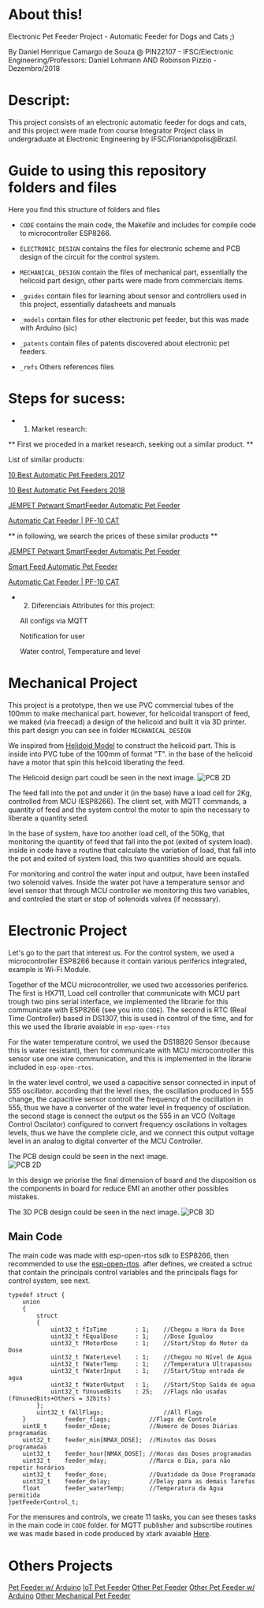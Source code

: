 # About this! 
Electronic Pet Feeder Project - Automatic Feeder for Dogs and Cats ;)

By Daniel Henrique Camargo de Souza @ PIN22107 - IFSC/Electronic Engineering/Professors: Daniel Lohmann AND Robinson Pizzio - Dezembro/2018

# Descript:

This project consists of an electronic automatic feeder for dogs and cats, and this project were made from course Integrator Project class in undergraduate at Electronic Engineering by IFSC/Florianópolis@Brazil.

# Guide to using this repository folders and files
Here you find this structure of folders and files

* `CODE` contains the main code, the Makefile and includes for compile code to microcontroller ESP8266. 

* `ELECTRONIC_DESIGN` contains the files for electronic scheme and PCB design of the circuit for the control system.

* `MECHANICAL_DESIGN` contain the files of mechanical part, essentially the helicoid part design, other parts were made from commercials items.

* `_guides` contain files for learning about sensor and controllers used in this project, essentially datasheets and manuals

* `_models` contain files for other electronic pet feeder, but this was made with Arduino (sic) 

* `_patents` contain files of patents discovered about electronic pet feeders.

* `_refs` Others references files

# Steps for sucess:

* 1) Market research:

** First we proceded in a market research, seeking out a similar product. **

List of similar products:

   [10 Best Automatic Pet Feeders 2017](https://www.youtube.com/watch?v=MUnrIJn3qq8)

   [10 Best Automatic Pet Feeders 2018](https://www.youtube.com/watch?v=D8cHpOWlC1c)

   [JEMPET Petwant SmartFeeder Automatic Pet Feeder](http://www.petwant.com/)
    
   [Automatic Cat Feeder | PF-10 CAT](https://www.petfeedster.com/product/automatic-cat-feeder/)
        
** in following, we search the prices of these similar products **
    
   [JEMPET Petwant SmartFeeder Automatic Pet Feeder](https://www.amazon.com/Petwant-SmartFeeder-Automatic-Dispenser-Controlled/dp/B01GFTZPDQ)
    
   [Smart Feed Automatic Pet Feeder](https://store.petsafe.net/smart-feed)
    
   [Automatic Cat Feeder | PF-10 CAT](https://www.amazon.com/New-Pet-Feedster-PF-10-PLUS/dp/B01N9D4672)
    
    
* 2) Diferenciais Attributes for this project:

    All configs via MQTT
    
    Notification for user 
    
    Water control, Temperature and level

# Mechanical Project

This project is a prototype, then we use PVC commercial tubes of the 100mm to make mechanical part. however, for helicoidal transport of feed, we maked (via freecad) a design of the helicoid and built it via 3D printer. this part design you can see in folder `MECHANICAL_DESIGN`
    
We inspired from [Helidoid Model](https://www.thingiverse.com/thing:27854) to construct the helicoid part. This is inside into PVC tube of the 100mm of format "T". in the base of the helicoid have a motor that spin this helicoid liberating the feed.

The Helicoid design part coudl be seen in the next image. 
![PCB 2D](https://github.com/bydansouza/ElectronicPetFeeder/blob/master/HELICOID.PNG)

The feed fall into the pot and under it (in the base) have a load cell for 2Kg, controlled from MCU (ESP8266). The client set, with MQTT commands, a quantity of feed and the system control the motor to spin the necessary to liberate a quantity seted.

In the base of system, have too another load cell, of the 50Kg, that monitoring the quantity of feed that fall into the pot (exited of system load). inside in code have a routine that calculate the variation of load, that fall into the pot and exited of system load, this two quantities should are equals.

For monitoring and control the water input and output, have been installed two solenoid valves. Inside the water pot have a temperature sensor and level sensor that through MCU controller we monitoring this two variables, and controled the start or stop of solenoids valves (if necessary).

# Electronic Project

Let's go to the part that interest us. For the control system, we used a microcontroller ESP8266 because it contain various periferics integrated, example is Wi-Fi Module.

Together of the MCU microcontroller, we used two accessories periferics. The first is HX711, Load cell controller that communicate with MCU part trough two pins serial interface, we implemented the librarie for this communicate with ESP8266 (see you into `CODE`). The second is RTC (Real Time Controller) based in DS1307, this is used in control of the time, and for this we used the librarie avaiable in `esp-open-rtos`

For the water temperature control, we used the DS18B20 Sensor (because this is water resistant), then for communicate with MCU microcontroller this sensor use one wire communication, and this is implemented in the librarie included in `esp-open-rtos`.

In the water level control, we used a capacitive sensor connected in input of 555 oscillator. according that the level rises, the oscillation produced in 555 change, the capacitive sensor controll the frequency of the oscillation in 555, thus we have a converter of the water level in frequency of oscilation. the second stage is connect the output os the 555 in an VCO (Voltage Control Oscilator) configured to convert frequency oscilations in voltages levels, thus we have the complete cicle, and we connect this output voltage level in an analog to digital converter of the MCU Controller.

The PCB design could be seen in the next image.  
![PCB 2D](https://github.com/bydansouza/ElectronicPetFeeder/blob/master/PCB_2D.PNG)

In this design we priorise the final dimension of board and the disposition os the components in board for reduce EMI an another other possibles mistakes.

The 3D PCB design could be seen in the next image. 
![PCB 3D](https://github.com/bydansouza/ElectronicPetFeeder/blob/master/PCB_3D.PNG)

## Main Code

The main code was made with esp-open-rtos sdk to ESP8266, then recommended to use the [esp-open-rtos](https://github.com/SuperHouse/esp-open-rtos). after defines, we created a sctruc that contain the principals control variables and the principals flags for control system, see next.

```
typedef struct {
	union
	{
		struct
		{
			uint32_t fIsTime		: 1;	//Chegou a Hora da Dose
			uint32_t fEqualDose		: 1;	//Dose Igualou
			uint32_t fMotorDose		: 1;	//Start/Stop do Motor da Dose
			uint32_t fWaterLevel	: 1;	//Chegou no Nível de Agua
			uint32_t fWaterTemp		: 1;	//Temperatura Ultrapassou
			uint32_t fWaterInput	: 1;	//Start/Stop entrada de agua
			uint32_t fWaterOutput	: 1;	//Start/Stop Saída de agua
			uint32_t fUnusedBits	: 25;	//Flags não usadas (fUnusedBits+Others = 32bits)
		};
		uint32_t fAllFlags;					//All Flags
	}			feeder_flags;			//Flags de Controle
	uint8_t 	feeder_nDose;			//Numero de Doses Diárias programadas
	uint32_t 	feeder_min[NMAX_DOSE];	//Minutos das Doses programadas
	uint32_t 	feeder_hour[NMAX_DOSE];	//Horas das Doses programadas
	uint32_t 	feeder_mday;			//Marca o Dia, para não repetir horários
	uint32_t 	feeder_dose;			//Quatidade da Dose Programada
	uint32_t	feeder_delay;			//Delay para as demais Tarefas
	float 		feeder_waterTemp;		//Temperatura da Agua permitida
}petFeederControl_t;
```
For the mensures and controls, we create 11 tasks, you can see theses tasks in the main code in `CODE` folder. for MQTT publisher and subscrtibe routines we was made based in code produced by xtark avaiable [Here](https://github.com/xtarke/kairos/tree/master/codes/mqtt). 

# Others Projects
[Pet Feeder w/ Arduino](https://www.instructables.com/id/Automatic-Arduino-Powered-Pet-Feeder/)
[IoT Pet Feeder](https://www.hackster.io/circuito-io-team/iot-pet-feeder-10a4f3)
[Other Pet Feeder](https://www.circuito.io/blog/automatic-pet-feeder/)
[Other Pet Feeder w/ Arduino](https://circuitdigest.com/microcontroller-projects/automatic-pet-feeder-using-arduino)
[Other Mechanical Pet Feeder](https://www.youtube.com/watch?v=hpQ21NZ_fuw)
